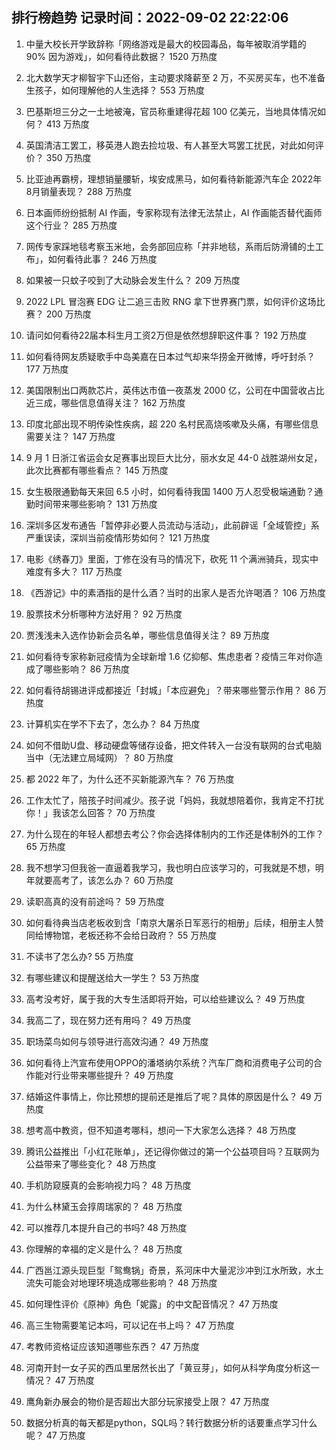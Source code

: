 
## 排行榜趋势 记录时间：2022-09-02 22:22:06
  
  1. 中量大校长开学致辞称「网络游戏是最大的校园毒品，每年被取消学籍的 90% 因为游戏」，如何看待此数据？ 1520 万热度
    
  2. 北大数学天才柳智宇下山还俗，主动要求降薪至 2 万，不买房买车，也不准备生孩子，如何理解他的人生选择？ 553 万热度
    
  3. 巴基斯坦三分之一土地被淹，官员称重建得花超 100 亿美元，当地具体情况如何？ 413 万热度
    
  4. 英国清洁工罢工，移英港人跑去捡垃圾、有人甚至大骂罢工扰民，对此如何评价？ 350 万热度
    
  5. 比亚迪再霸榜，理想销量腰斩，埃安成黑马，如何看待新能源汽车企 2022年8月销量表现？ 288 万热度
    
  6. 日本画师纷纷抵制 AI 作画，专家称现有法律无法禁止，AI 作画能否替代画师这个行业？ 285 万热度
    
  7. 网传专家踩地毯考察玉米地，会务部回应称「并非地毯，系雨后防滑铺的土工布」，如何看待此事？ 246 万热度
    
  8. 如果被一只蚊子咬到了大动脉会发生什么？ 209 万热度
    
  9. 2022 LPL 冒泡赛 EDG 让二追三击败 RNG 拿下世界赛门票，如何评价这场比赛？ 200 万热度
    
  10. 请问如何看待22届本科生月工资2万但是依然想辞职这件事？ 192 万热度
    
  11. 如何看待网友质疑歌手中岛美嘉在日本过气却来华捞金开微博，呼吁封杀？ 177 万热度
    
  12. 美国限制出口两款芯片，英伟达市值一夜蒸发 2000 亿，公司在中国营收占比近三成，哪些信息值得关注？ 162 万热度
    
  13. 印度北部出现不明传染性疾病，超 220 名村民高烧咳嗽及头痛，有哪些信息需要关注？ 147 万热度
    
  14. 9 月 1 日浙江省运会女足赛事出现巨大比分，丽水女足 44-0 战胜湖州女足，此次比赛都有哪些看点？ 145 万热度
    
  15. 女生极限通勤每天来回 6.5 小时，如何看待我国 1400 万人忍受极端通勤？通勤时间带来哪些影响？ 131 万热度
    
  16. 深圳多区发布通告「暂停非必要人员流动与活动」，此前辟谣「全域管控」系严重误读，深圳当前疫情形势如何？ 121 万热度
    
  17. 电影《绣春刀》里面，丁修在没有马的情况下，砍死 11 个满洲骑兵，现实中难度有多大？ 117 万热度
    
  18. 《西游记》中的素酒指的是什么酒？当时的出家人是否允许喝酒？ 106 万热度
    
  19. 股票技术分析哪种方法好用？ 92 万热度
    
  20. 贾浅浅未入选作协新会员名单，哪些信息值得关注？ 89 万热度
    
  21. 如何看待专家称新冠疫情为全球新增 1.6 亿抑郁、焦虑患者？疫情三年对你造成了哪些影响？ 86 万热度
    
  22. 如何看待胡锡进评成都接近「封城」「本应避免」？带来哪些警示作用？ 86 万热度
    
  23. 计算机实在学不下去了，怎么办？ 84 万热度
    
  24. 如何不借助U盘、移动硬盘等储存设备，把文件转入一台没有联网的台式电脑当中（无法建立局域网）？ 80 万热度
    
  25. 都 2022 年了，为什么还不买新能源汽车？ 76 万热度
    
  26. 工作太忙了，陪孩子时间减少。孩子说「妈妈，我就想陪着你，我肯定不打扰你！」我该怎么回答？ 70 万热度
    
  27. 为什么现在的年轻人都想去考公？你会选择体制内的工作还是体制外的工作？ 65 万热度
    
  28. 我不想学习但我爸一直逼着我学习，我也明白应该学习的，可我就是不想，明年就要高考了，该怎么办？ 60 万热度
    
  29. 读职高真的没有前途吗？ 59 万热度
    
  30. 如何看待典当店老板收到含「南京大屠杀日军恶行的相册」后续，相册主人赞同给博物馆，老板还称不会给日政府？ 55 万热度
    
  31. 不读书了怎么办? 55 万热度
    
  32. 有哪些建议和提醒送给大一学生？ 53 万热度
    
  33. 高考没考好，属于我的大专生活即将开始，可以给些建议么？ 49 万热度
    
  34. 我高二了，现在努力还有用吗？ 49 万热度
    
  35. 职场菜鸟如何与领导进行高效沟通？ 49 万热度
    
  36. 如何看待上汽宣布使用OPPO的潘塔纳尔系统？汽车厂商和消费电子公司的合作能对行业带来哪些提升？ 49 万热度
    
  37. 结婚这件事情上，你比预想的提前还是推后了呢？具体的原因是什么？ 49 万热度
    
  38. 想考高中教资，但不知道考哪科，想问一下大家怎么选择？ 48 万热度
    
  39. 腾讯公益推出「小红花账单」，还记得你做过的第一个公益项目吗？互联网为公益带来了哪些变化？ 48 万热度
    
  40. 手机防窥膜真的会影响视力吗？ 48 万热度
    
  41. 为什么林黛玉会㨃周瑞家的？ 48 万热度
    
  42. 可以推荐几本提升自己的书吗? 48 万热度
    
  43. 你理解的幸福的定义是什么？ 48 万热度
    
  44. 广西邕江源头现巨型「鸳鸯锅」奇景，系河床中大量泥沙冲到江水所致，水土流失可能会对地理环境造成哪些影响？ 48 万热度
    
  45. 如何理性评价《原神》角色「妮露」的中文配音情况？ 47 万热度
    
  46. 高三生物需要笔记本吗，可以记在书上吗？ 47 万热度
    
  47. 考教师资格证应该知道哪些东西？ 47 万热度
    
  48. 河南开封一女子买的西瓜里居然长出了「黄豆芽」，如何从科学角度分析这一情况？ 47 万热度
    
  49. 鹰角新办展会的物价是否超出大部分玩家接受上限？ 47 万热度
    
  50. 数据分析真的每天都是python，SQL吗？转行数据分析的话要重点学习什么呢？ 47 万热度
    